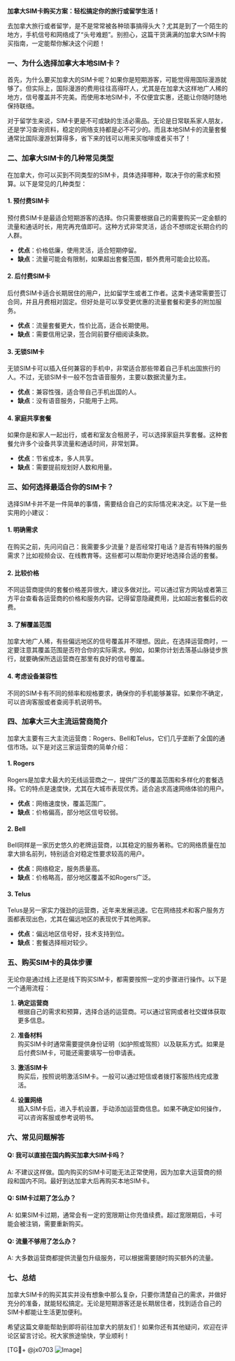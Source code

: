 **加拿大SIM卡购买方案：轻松搞定你的旅行或留学生活！**

去加拿大旅行或者留学，是不是常常被各种琐事搞得头大？尤其是到了一个陌生的地方，手机信号和网络成了“头号难题”。别担心，这篇干货满满的加拿大SIM卡购买指南，一定能帮你解决这个问题！

### 一、为什么选择加拿大本地SIM卡？

首先，为什么要买加拿大的SIM卡呢？如果你是短期游客，可能觉得用国际漫游就够了。但实际上，国际漫游的费用往往高得吓人，尤其是在加拿大这样地广人稀的地方，信号覆盖并不完美。而使用本地SIM卡，不仅便宜实惠，还能让你随时随地保持联络。

对于留学生来说，SIM卡更是不可或缺的生活必需品。无论是日常联系家人朋友，还是学习查询资料，稳定的网络支持都是必不可少的。而且本地SIM卡的流量套餐通常比国际漫游划算得多，省下来的钱可以用来买咖啡或者买书了！

### 二、加拿大SIM卡的几种常见类型

在加拿大，你可以买到不同类型的SIM卡，具体选择哪种，取决于你的需求和预算。以下是常见的几种类型：

#### 1. **预付费SIM卡**
   预付费SIM卡是最适合短期游客的选择。你只需要根据自己的需要购买一定金额的流量和通话时长，用完再充值即可。这种方式非常灵活，适合不想绑定长期合约的人群。

   - **优点**：价格低廉，使用灵活，适合短期停留。
   - **缺点**：流量可能会有限制，如果超出套餐范围，额外费用可能会比较高。

#### 2. **后付费SIM卡**
   后付费SIM卡适合长期居住的用户，比如留学生或者工作者。这类卡通常需要签订合同，并且月费相对固定。但好处是可以享受更优惠的流量套餐和更多的附加服务。

   - **优点**：流量套餐更大，性价比高，适合长期使用。
   - **缺点**：需要信用记录，签合同前要仔细阅读条款。

#### 3. **无锁SIM卡**
   无锁SIM卡可以插入任何兼容的手机中，非常适合那些带着自己手机出国旅行的人。不过，无锁SIM卡一般不包含语音服务，主要以数据流量为主。

   - **优点**：兼容性强，适合带自己手机出国的人。
   - **缺点**：没有语音服务，只能用于上网。

#### 4. **家庭共享套餐**
   如果你是和家人一起出行，或者和室友合租房子，可以选择家庭共享套餐。这种套餐允许多个设备共享流量和通话时间，非常划算。

   - **优点**：节省成本，多人共享。
   - **缺点**：需要提前规划好人数和用量。

### 三、如何选择最适合你的SIM卡？

选择SIM卡并不是一件简单的事情，需要结合自己的实际情况来决定。以下是一些实用的小建议：

#### 1. **明确需求**
   在购买之前，先问问自己：我需要多少流量？是否经常打电话？是否有特殊的服务需求？比如视频会议、在线教育等。这些都可以帮助你更好地选择合适的套餐。

#### 2. **比较价格**
   不同运营商提供的套餐价格差异很大，建议多做对比。可以通过官方网站或者第三方平台查看各运营商的价格和服务内容。记得留意隐藏费用，比如超出套餐后的收费。

#### 3. **了解覆盖范围**
   加拿大地广人稀，有些偏远地区的信号覆盖并不理想。因此，在选择运营商时，一定要注意其覆盖范围是否符合你的实际需求。例如，如果你计划去落基山脉徒步旅行，就要确保所选运营商在那里有良好的信号覆盖。

#### 4. **考虑设备兼容性**
   不同的SIM卡有不同的频率和规格要求，确保你的手机能够兼容。如果你不确定，可以咨询客服或者查阅手机说明书。

### 四、加拿大三大主流运营商简介

加拿大主要有三大主流运营商：Rogers、Bell和Telus，它们几乎垄断了全国的通信市场。以下是对这三家运营商的简单介绍：

#### 1. **Rogers**
   Rogers是加拿大最大的无线运营商之一，提供广泛的覆盖范围和多样化的套餐选择。它的特点是速度快，尤其在大城市表现优秀。适合追求高速网络体验的用户。

   - **优点**：网络速度快，覆盖范围广。
   - **缺点**：价格偏高，部分地区信号较弱。

#### 2. **Bell**
   Bell同样是一家历史悠久的老牌运营商，以其稳定的服务著称。它的网络质量在加拿大排名前列，特别适合对稳定性要求较高的用户。

   - **优点**：网络稳定，服务质量高。
   - **缺点**：价格略高，部分地区覆盖不如Rogers广泛。

#### 3. **Telus**
   Telus是另一家实力强劲的运营商，近年来发展迅速。它在网络技术和客户服务方面都表现出色，尤其在偏远地区的表现优于其他两家。

   - **优点**：偏远地区信号好，技术支持到位。
   - **缺点**：套餐选择相对较少。

### 五、购买SIM卡的具体步骤

无论你是通过线上还是线下购买SIM卡，都需要按照一定的步骤进行操作。以下是一个通用流程：

1. **确定运营商**  
   根据自己的需求和预算，选择合适的运营商。可以通过官网或者社交媒体获取更多信息。

2. **准备材料**  
   购买SIM卡时通常需要提供身份证明（如护照或驾照）以及联系方式。如果是后付费SIM卡，可能还需要填写一份申请表。

3. **激活SIM卡**  
   购买后，按照说明激活SIM卡。一般可以通过短信或者拨打客服热线完成激活。

4. **设置网络**  
   插入SIM卡后，进入手机设置，手动添加运营商信息。如果不确定如何操作，可以咨询客服或参考说明书。

### 六、常见问题解答

#### Q: 我可以直接在国内购买加拿大SIM卡吗？
A: 不建议这样做。国内购买的SIM卡可能无法正常使用，因为加拿大运营商的频段和国内不同。最好到达加拿大后再购买本地SIM卡。

#### Q: SIM卡过期了怎么办？
A: 如果SIM卡过期，通常会有一定的宽限期让你充值续费。超过宽限期后，卡可能会被注销，需要重新购买。

#### Q: 流量不够用了怎么办？
A: 大多数运营商都提供流量包升级服务，可以根据需要随时购买额外的流量。

### 七、总结

加拿大SIM卡的购买其实并没有想象中那么复杂，只要你清楚自己的需求，并做好充分的准备，就能轻松搞定。无论是短期游客还是长期居住者，找到适合自己的SIM卡都能让生活更加便利。

希望这篇文章能帮助到即将前往加拿大的朋友们！如果你还有其他疑问，欢迎在评论区留言讨论。祝大家旅途愉快，学业顺利！

[TG💪+ @jx0703 ![Image](https://github.com/user-attachments/assets/dbca1d08-cadb-493c-b0ec-ad6f7a83f270)]